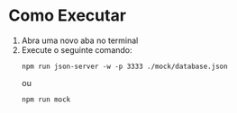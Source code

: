 # Como Executar

1. Abra uma novo aba no terminal
2. Execute o seguinte comando:
    ```
    npm run json-server -w -p 3333 ./mock/database.json
    ```
    ou
    ```
    npm run mock
    ```
